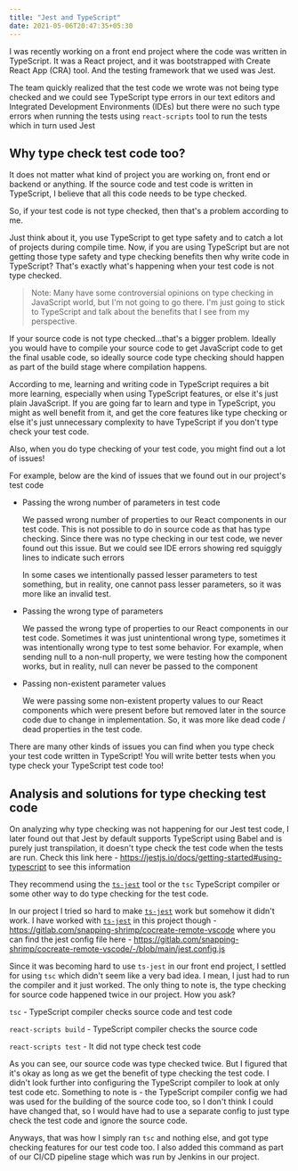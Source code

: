 ```yaml
---
title: "Jest and TypeScript"
date: 2021-05-06T20:47:35+05:30
---
```


I was recently working on a front end project where the code was written in TypeScript. It was a React project, and it was bootstrapped with Create React App (CRA) tool. And the testing framework that we used was Jest.

The team quickly realized that the test code we wrote was not being type checked and we could see TypeScript type errors in our text editors and Integrated Development Environments (IDEs) but there were no such type errors when running the tests using `react-scripts` tool to run the tests which in turn used Jest

## Why type check test code too?

It does not matter what kind of project you are working on, front end or backend or anything. If the source code and test code is written in TypeScript, I believe that all this code needs to be type checked.

So, if your test code is not type checked, then that's a problem according to me.

Just think about it, you use TypeScript to get type safety and to catch a lot of projects during compile time. Now, if you are using TypeScript but are not getting those type safety and type checking benefits then why write code in TypeScript? That's exactly what's happening when your test code is not type checked.

> Note: Many have some controversial opinions on type checking in JavaScript world, but I'm not going to go there. I'm just going to stick to TypeScript and talk about the benefits that I see from my perspective.

If your source code is not type checked...that's a bigger problem. Ideally you would have to compile your source code to get JavaScript code to get the final usable code, so ideally source code type checking should happen as part of the build stage where compilation happens.

According to me, learning and writing code in TypeScript requires a bit more learning, especially when using TypeScript features, or else it's just plain JavaScript. If you are going far to learn and type in TypeScript, you might as well benefit from it, and get the core features like type checking or else it's just unnecessary complexity to have TypeScript if you don't type check your test code.

Also, when you do type checking of your test code, you might find out a lot of issues!

For example, below are the kind of issues that we found out in our project's test code

- Passing the wrong number of parameters in test code

    We passed wrong number of properties to our React components in our test code. This is not possible to do in source code as that has type checking. Since there was no type checking in our test code, we never found out this issue. But we could see IDE errors showing red squiggly lines to indicate such errors

    In some cases we intentionally passed lesser parameters to test something, but in reality, one cannot pass lesser parameters, so it was more like an invalid test.

- Passing the wrong type of parameters

    We passed the wrong type of properties to our React components in our test code. Sometimes it was just unintentional wrong type, sometimes it was intentionally wrong type to test some behavior. For example, when sending null to a non-null property, we were testing how the component works, but in reality, null can never be passed to the component

- Passing non-existent parameter values

    We were passing some non-existent property values to our React components which were present before but removed later in the source code due to change in implementation. So, it was more like dead code / dead properties in the test code.

There are many other kinds of issues you can find when you type check your test code written in TypeScript! You will write better tests when you type check your TypeScript test code too!

## Analysis and solutions for type checking test code

On analyzing why type checking was not happening for our Jest test code, I later found out that Jest by default supports TypeScript using Babel and is purely just transpilation, it doesn't type check the test code when the tests are run. Check this link here - https://jestjs.io/docs/getting-started#using-typescript to see this information

They recommend using the [`ts-jest`](https://github.com/kulshekhar/ts-jest) tool or the `tsc` TypeScript compiler or some other way to do type checking for the test code.

In our project I tried so hard to make [`ts-jest`](https://github.com/kulshekhar/ts-jest) work but somehow it didn't work. I have worked with [`ts-jest`](https://github.com/kulshekhar/ts-jest) in this project though - https://gitlab.com/snapping-shrimp/cocreate-remote-vscode where you can find the jest config file here - https://gitlab.com/snapping-shrimp/cocreate-remote-vscode/-/blob/main/jest.config.js

Since it was becoming hard to use `ts-jest` in our front end project, I settled for using `tsc` which didn't seem like a very bad idea. I mean, I just had to run the compiler and it just worked. The only thing to note is, the type checking for source code happened twice in our project. How you ask?

`tsc` - TypeScript compiler checks source code and test code

`react-scripts build` - TypeScript compiler checks the source code

`react-scripts test` - It did not type check test code

As you can see, our source code was type checked twice. But I figured that it's okay as long as we get the benefit of type checking the test code. I didn't look further into configuring the TypeScript compiler to look at only test code etc. Something to note is - the TypeScript compiler config we had was used for the building of the source code too, so I don't think I could have changed that, so I would have had to use a separate config to just type check the test code and ignore the source code.

Anyways, that was how I simply ran `tsc` and nothing else, and got type checking features for our test code too. I also added this command as part of our CI/CD pipeline stage which was run by Jenkins in our project.
